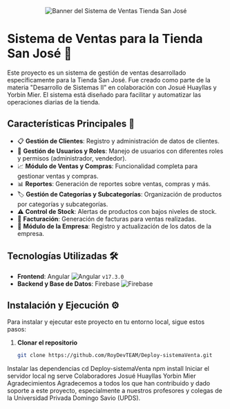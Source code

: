 <div align="center">
  <img src="https://via.placeholder.com/500x150?text=Sistema+de+Ventas+Tienda+San+Jose" alt="Banner del Sistema de Ventas Tienda San José">
</div>

# Sistema de Ventas para la Tienda San José 🛒

Este proyecto es un sistema de gestión de ventas desarrollado específicamente para la Tienda San José. Fue creado como parte de la materia "Desarrollo de Sistemas II" en colaboración con Josué Huayllas y Yorbin Mier. El sistema está diseñado para facilitar y automatizar las operaciones diarias de la tienda.

## Características Principales 🌟

- 📋 **Gestión de Clientes**: Registro y administración de datos de clientes.
- 👤 **Gestión de Usuarios y Roles**: Manejo de usuarios con diferentes roles y permisos (administrador, vendedor).
- 📈 **Módulo de Ventas y Compras**: Funcionalidad completa para gestionar ventas y compras.
- 📊 **Reportes**: Generación de reportes sobre ventas, compras y más.
- 🏷️ **Gestión de Categorías y Subcategorías**: Organización de productos por categorías y subcategorías.
- ⚠️ **Control de Stock**: Alertas de productos con bajos niveles de stock.
- 🧾 **Facturación**: Generación de facturas para ventas realizadas.
- 🏢 **Módulo de la Empresa**: Registro y actualización de los datos de la empresa.

## Tecnologías Utilizadas 🛠️

- **Frontend**: Angular ![Angular](https://img.shields.io/badge/Angular-%23DD0031.svg?style=for-the-badge&logo=angular&logoColor=white) `v17.3.0`
- **Backend y Base de Datos**: Firebase ![Firebase](https://img.shields.io/badge/Firebase-%23039BE5.svg?style=for-the-badge&logo=firebase)

## Instalación y Ejecución ⚙️

Para instalar y ejecutar este proyecto en tu entorno local, sigue estos pasos:

1. **Clonar el repositorio**
   ```bash
   git clone https://github.com/RoyDevTEAM/Deploy-sistemaVenta.git
Instalar las dependencias
cd Deploy-sistemaVenta
npm install
Iniciar el servidor local
ng serve
Colaboradores
Josué Huayllas
Yorbin Mier
Agradecimientos
Agradecemos a todos los que han contribuido y dado soporte a este proyecto, especialmente a nuestros profesores y colegas de la Universidad Privada Domingo Savio (UPDS).
